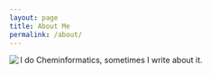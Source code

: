 ```yaml
---
layout: page
title: About Me
permalink: /about/
---
```


<img align="left" src="{{site.baseurl}}/images/wpw_cartoon_small.jpg">  

I do Cheminformatics, sometimes I write about it.

[^1]:a blogging platform that natively supports Jupyter notebooks in addition to other formats.
